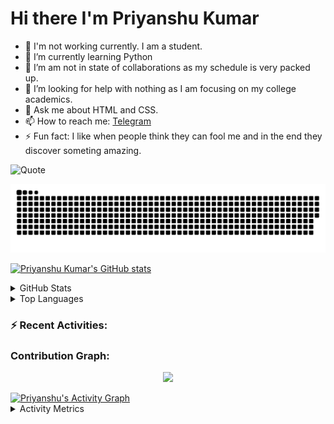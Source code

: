 # Hi there I'm Priyanshu Kumar

- 🔭 I'm not working currently. I am a student.
- 🌱 I’m currently learning Python
- 👯 I’m am not in state of collaborations as my schedule is very packed up.
- 🤔 I’m looking for help with nothing as I am focusing on my college academics.
- 💬 Ask me about HTML and CSS.
- 📫 How to reach me: <a href="https://t.me/priyanshukumar2003">Telegram </a>
- ⚡ Fun fact: I like when people think they can fool me and in the end they discover someting amazing.

![Quote](https://github-readme-quotes.herokuapp.com/quote)

![snake gif](https://github.com/priyanshukumar2003/priyanshukumar2003/raw/output/github-contribution-grid-snake.svg)

[![Priyanshu Kumar's GitHub stats](https://github-readme-stats.vercel.app/api?username=priyanshukumar2003&theme=aura&count_private=true&show_icons=true&cache_seconds=900)](https://github.com/priyanshukumar2003/github-readme-stats)

<details>
  <summary>GitHub Stats</summary>
  <br/>
<p align="left"> <a href="https://github.com/priyashukumar2003"><img src="https://github-profile-trophy.vercel.app/?username=priyanshukumar2003" alt="priyanshukumar2003" /></a> </p>
</details>

<details>
    <summary>Top Languages</summary>
    <br/>
[![Top Langs](https://github-readme-stats.vercel.app/api/top-langs/?username=priyanshukumar2003)](https://github.com/priyanshukumar2003)
</details>

### :zap: Recent Activities:

### Contribution Graph:

<p align="center">
  <a href="https://github.compriyanshukumar2003">
    <img src="https://github-readme-streak-stats.herokuapp.com?user=priyanshukumar2003&theme=elegant&hide_border=true&date_format=M%20j%5B%2C%20Y%5D"/>
  </a>
</p>
<a href="https://github.com/priyanshukumar2003"><img alt="Priyanshu's Activity Graph" src="https://activity-graph.herokuapp.com/graph?username=priyanshukumar2003&bg_color=1F222E&color=F8D866&line=F85D7F&point=FFFFFF&hide_border=true" /></a>

<details>
  <summary>Activity Metrics</summary>
  <br/>
<p align="left"> <a href="https://github.com/priyanshukumar2003"><img src="https://metrics.lecoq.io/priyanshukumar2003?template=classic&base.header=0&base.metadata=0&isocalendar=1&languages=1&people=1&isocalendar.duration=half-year&languages.limit=8&languages.sections=most-used&languages.colors=github&languages.threshold=0%25&languages.indepth=false&languages.recent.load=300&languages.recent.days=14&people.limit=24&people.size=28&people.types=followers%2C%20following&people.identicons=false&people.shuffle=false&config.timezone=Asia%2FCalcutta" alt="priyanshukumar2003" /></a> </p>
</details>

